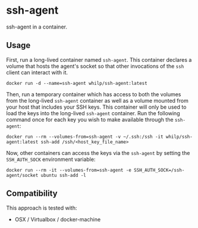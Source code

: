 # ssh-agent

ssh-agent in a container.

## Usage

First, run a long-lived container named `ssh-agent`. This container declares a volume that hosts the agent's socket so that other invocations of the `ssh` client can interact with it.

```console
docker run -d --name=ssh-agent whilp/ssh-agent:latest
```

Then, run a temporary container which has access to both the volumes from the long-lived `ssh-agent` container as well as a volume mounted from your host that includes your SSH keys. This container will only be used to load the keys into the long-lived `ssh-agent` container. Run the following command once for each key you wish to make available through the `ssh-agent`:

```console
docker run --rm --volumes-from=ssh-agent -v ~/.ssh:/ssh -it whilp/ssh-agent:latest ssh-add /ssh/<host_key_file_name>
```

Now, other containers can access the keys via the `ssh-agent` by setting the `SSH_AUTH_SOCK` environment variable:

```
docker run --rm -it --volumes-from=ssh-agent -e SSH_AUTH_SOCK=/ssh-agent/socket ubuntu ssh-add -l
```

## Compatibility

This approach is tested with:

- OSX / Virtualbox / docker-machine
